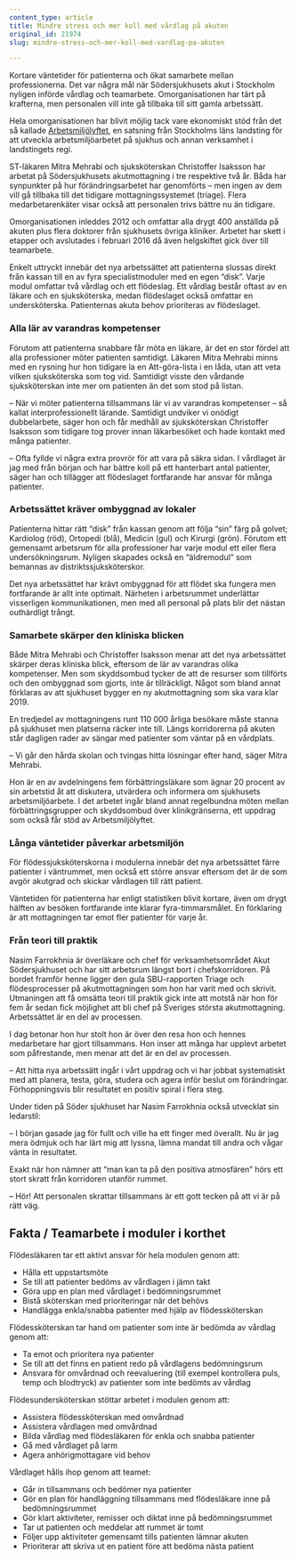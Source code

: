 ```yaml
---
content_type: article
title: Mindre stress och mer koll med vårdlag på akuten
original_id: 21974
slug: mindre-stress-och-mer-koll-med-vardlag-pa-akuten

---
```


Kortare väntetider för patienterna och ökat samarbete mellan professionerna. Det var några mål när Södersjukhusets akut i Stockholm nyligen införde vårdlag och teamarbete. Omorganisationen har tärt på krafterna, men personalen vill inte gå tillbaka till sitt gamla arbetssätt.

Hela omorganisationen har blivit möjlig tack vare ekonomiskt stöd från det så kallade [Arbetsmiljölyftet](http://arbetsmiljolyftet.ringla.nu/), en satsning från Stockholms läns landsting för att utveckla arbetsmiljöarbetet på sjukhus och annan verksamhet i landstingets regi.

ST-läkaren Mitra Mehrabi och sjuksköterskan Christoffer Isaksson har arbetat på Södersjukhusets akutmottagning i tre respektive två år. Båda har synpunkter på hur förändringsarbetet har genomförts – men ingen av dem vill gå tillbaka till det tidigare mottagningssystemet (triage). Flera medarbetarenkäter visar också att personalen trivs bättre nu än tidigare.

Omorganisationen inleddes 2012 och omfattar alla drygt 400 anställda på akuten plus flera doktorer från sjukhusets övriga kliniker. Arbetet har skett i etapper och avslutades i februari 2016 då även helgskiftet gick över till teamarbete.

Enkelt uttryckt innebär det nya arbetssättet att patienterna slussas direkt från kassan till en av fyra specialistmoduler med en egen “disk”. Varje modul omfattar två vårdlag och ett flödeslag. Ett vårdlag består oftast av en läkare och en sjuksköterska, medan flödeslaget också omfattar en undersköterska. Patienternas akuta behov prioriteras av flödeslaget.

### Alla lär av varandras kompetenser

Förutom att patienterna snabbare får möta en läkare, är det en stor fördel att alla professioner möter patienten samtidigt. Läkaren Mitra Mehrabi minns med en rysning hur hon tidigare la en Att-göra-lista i en låda, utan att veta vilken sjuksköterska som tog vid. Samtidigt visste den vårdande sjuksköterskan inte mer om patienten än det som stod på listan.

– När vi möter patienterna tillsammans lär vi av varandras kompetenser – så kallat interprofessionellt lärande. Samtidigt undviker vi onödigt dubbelarbete, säger hon och får medhåll av sjuksköterskan Christoffer Isaksson som tidigare tog prover innan läkarbesöket och hade kontakt med många patienter.

– Ofta fyllde vi några extra provrör för att vara på säkra sidan. I vårdlaget är jag med från början och har bättre koll på ett hanterbart antal patienter, säger han och tillägger att flödeslaget fortfarande har ansvar för många patienter.

### Arbetssättet kräver ombyggnad av lokaler

Patienterna hittar rätt “disk” från kassan genom att följa “sin” färg på golvet; Kardiolog (röd), Ortopedi (blå), Medicin (gul) och Kirurgi (grön). Förutom ett gemensamt arbetsrum för alla professioner har varje modul ett eller flera undersökningsrum. Nyligen skapades också en “äldremodul” som bemannas av distriktssjuksköterskor.

Det nya arbetssättet har krävt ombyggnad för att flödet ska fungera men fortfarande är allt inte optimalt. Närheten i arbetsrummet underlättar visserligen kommunikationen, men med all personal på plats blir det nästan outhärdligt trångt.

### Samarbete skärper den kliniska blicken

Både Mitra Mehrabi och Christoffer Isaksson menar att det nya arbetssättet skärper deras kliniska blick, eftersom de lär av varandras olika kompetenser. Men som skyddsombud tycker de att de resurser som tillförts och den ombyggnad som gjorts, inte är tillräckligt. Något som bland annat förklaras av att sjukhuset bygger en ny akutmottagning som ska vara klar 2019.

En tredjedel av mottagningens runt 110 000 årliga besökare måste stanna på sjukhuset men platserna räcker inte till. Längs korridorerna på akuten står dagligen rader av sängar med patienter som väntar på en vårdplats.

– Vi går den hårda skolan och tvingas hitta lösningar efter hand, säger Mitra Mehrabi.

Hon är en av avdelningens fem förbättringsläkare som ägnar 20 procent av sin arbetstid åt att diskutera, utvärdera och informera om sjukhusets arbetsmiljöarbete. I det arbetet ingår bland annat regelbundna möten mellan förbättringsgrupper och skyddsombud över klinikgränserna, ett uppdrag som också får stöd av Arbetsmiljölyftet.

### Långa väntetider påverkar arbetsmiljön

För flödessjuksköterskorna i modulerna innebär det nya arbetssättet färre patienter i väntrummet, men också ett större ansvar eftersom det är de som avgör akutgrad och skickar vårdlagen till rätt patient.

Väntetiden för patienterna har enligt statistiken blivit kortare, även om drygt hälften av besöken fortfarande inte klarar fyra-timmarsmålet. En förklaring är att mottagningen tar emot fler patienter för varje år.

### Från teori till praktik

Nasim Farrokhnia är överläkare och chef för verksamhetsområdet Akut Södersjukhuset och har sitt arbetsrum längst bort i chefskorridoren. På bordet framför henne ligger den gula SBU-rapporten Triage och flödesprocesser på akutmottagningen som hon har varit med och skrivit. Utmaningen att få omsätta teori till praktik gick inte att motstå när hon för fem år sedan fick möjlighet att bli chef på Sveriges största akutmottagning. Arbetssättet är en del av processen.

I dag betonar hon hur stolt hon är över den resa hon och hennes medarbetare har gjort tillsammans. Hon inser att många har upplevt arbetet som påfrestande, men menar att det är en del av processen.

– Att hitta nya arbetssätt ingår i vårt uppdrag och vi har jobbat systematiskt med att planera, testa, göra, studera och agera inför beslut om förändringar. Förhoppningsvis blir resultatet en positiv spiral i flera steg.

Under tiden på Söder sjukhuset har Nasim Farrokhnia också utvecklat sin ledarstil:

– I början gasade jag för fullt och ville ha ett finger med överallt. Nu är jag mera ödmjuk och har lärt mig att lyssna, lämna mandat till andra och vågar vänta in resultatet.

Exakt när hon nämner att “man kan ta på den positiva atmosfären” hörs ett stort skratt från korridoren utanför rummet.

– Hör! Att personalen skrattar tillsammans är ett gott tecken på att vi är på rätt väg.

Fakta / Teamarbete i moduler i korthet
--------------------------------------

Flödesläkaren tar ett aktivt ansvar för hela modulen genom att:

*   Hålla ett uppstartsmöte
*   Se till att patienter bedöms av vårdlagen i jämn takt
*   Göra upp en plan med vårdlaget i bedömningsrummet
*   Bistå sköterskan med prioriteringar när det behövs
*   Handlägga enkla/snabba patienter med hjälp av flödessköterskan

Flödessköterskan tar hand om patienter som inte är bedömda av vårdlag genom att:

*   Ta emot och prioritera nya patienter
*   Se till att det finns en patient redo på vårdlagens bedömningsrum
*   Ansvara för omvårdnad och reevaluering (till exempel kontrollera puls, temp och blodtryck) av patienter som inte bedömts av vårdlag

Flödesundersköterskan stöttar arbetet i modulen genom att:

*   Assistera flödessköterskan med omvårdnad
*   Assistera vårdlagen med omvårdnad
*   Bilda vårdlag med flödesläkaren för enkla och snabba patienter
*   Gå med vårdlaget på larm
*   Agera anhörigmottagare vid behov

Vårdlaget hålls ihop genom att teamet:

*   Går in tillsammans och bedömer nya patienter
*   Gör en plan för handläggning tillsammans med flödesläkare inne på bedömningsrummet
*   Gör klart aktiviteter, remisser och diktat inne på bedömningsrummet
*   Tar ut patienten och meddelar att rummet är tomt
*   Följer upp aktiviteter gemensamt tills patienten lämnar akuten
*   Prioriterar att skriva ut en patient före att bedöma nästa patient

